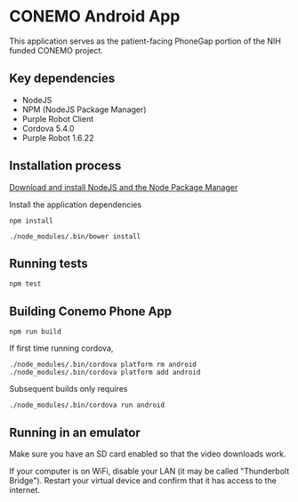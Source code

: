 # CONEMO Android App

This application serves as the patient-facing PhoneGap portion of the NIH funded
CONEMO project.

## Key dependencies

- NodeJS
- NPM (NodeJS Package Manager)
- Purple Robot Client
- Cordova 5.4.0
- Purple Robot 1.6.22

## Installation process

[Download and install NodeJS and the Node Package Manager](http://nodejs.org/download/)

Install the application dependencies

`npm install`

`./node_modules/.bin/bower install`

## Running tests

`npm test`

## Building Conemo Phone App

```
npm run build
```

If first time running cordova,

`./node_modules/.bin/cordova platform rm android`
`./node_modules/.bin/cordova platform add android`

Subsequent builds only requires

`./node_modules/.bin/cordova run android`

## Running in an emulator

Make sure you have an SD card enabled so that the video downloads work.

If your computer is on WiFi, disable your LAN (it may be called "Thunderbolt Bridge").
Restart your virtual device and confirm that it has access to the internet.
